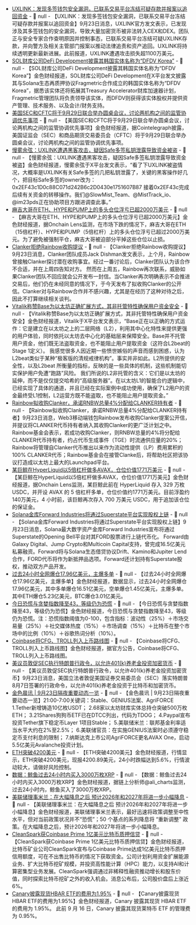 - [UXLINK：发现多签钱包安全漏洞，已联系交易平台冻结可疑存款并报案以追回资金](https://x.com/UXLINKofficial/status/1970181382107476362) - 📰 null - 【UXLINK：发现多签钱包安全漏洞，已联系交易平台冻结可疑存款并报案以追回资金】9月23日消息，UXLINK官方发文表示，已发现涉及其多签钱包的安全漏洞，导致大量加密货币被非法转入CEX和DEX。团队正与安全专家合作查明原因并控制事态，已联系交易平台冻结可疑UXLINK存款，并向警方及相关主管部门报案以推动法律追责和资产追回。UXLINK将持续透明更新最新进展。此前报道，UXLINK遭遇攻击损失超1100万美元。
- [SOL财库公司DeFi Development披露其韩国实体名称为“DFDV Korea”](https://x.com/defidevcorp/status/1970132811115053249) - 📰 null - 【SOL财库公司DeFi Development披露其韩国实体名称为“DFDV Korea”】金色财经报道，SOL财库公司DeFi Development在X平台发文披露其与Solana生态再质押协议Fragmetric合作成立的韩国实体名称为“DFDV Korea”，据悉该实体还将拓展其Treasury Accelerator财库加速器计划，Fragmetric管理团队将负责领导该实体，而DFDV则获得该实体股权并提供资产管理、技术服务、以及会计/财务支持。
- [美国SEC和CFTC将于9月29日联合举办圆桌会议，讨论两机构之间的监管协调优先事项](https://x.com/Cointelegraph/status/1970292074885906521) - 📰 null - 【美国SEC和CFTC将于9月29日联合举办圆桌会议，讨论两机构之间的监管协调优先事项】金色财经报道，据Cointelegraph披露，美国证监会（SEC）和商品期货交易委员会（CFTC）将于9月29日联合举办圆桌会议，讨论两机构之间的监管协调优先事项。
- [慢雾余弦：UXLINK遭遇黑客攻击，疑因Safe多签私钥泄露导致资金被盗](https://x.com/evilcos/status/1970290151269314756) - 📰 null - 【慢雾余弦：UXLINK遭遇黑客攻击，疑因Safe多签私钥泄露导致资金被盗】金色财经报道，慢雾余弦于X平台发文表示，“看了下UXLINK被盗情况，大概率是UXLINK有关Safe多签的几把私钥泄露了，关键的黑客操作好几个，把目标Safe多签的owner改为：0x2EF43c1D0c88C071d242B6c2D0430e1751607B87 
接着0x2EF43c完成后续有关资金的转移操作。我们@SlowMist_Team、@MistTrack_io、@im23pds正在协助项目方跟进调查此事。”
- [麻吉大哥在ETH、HYPE和PUMP上的多头仓位浮亏已超2000万美元](https://x.com/OnchainLens/status/1970289193479032845) - 📰 null - 【麻吉大哥在ETH、HYPE和PUMP上的多头仓位浮亏已超2000万美元】金色财经报道，据Onchain Lens监测，在市场下跌的情况下，麻吉大哥在ETH（15倍杠杆）、HYPE和PUMP（5倍杠杆）上的多头仓位浮亏已超过2000万美元。为了避免被强制平仓，麻吉大哥被迫部分平掉这些仓位以止损。
- [Clanker拒绝Rainbow收购提议](https://x.com/JackDishman/status/1970255672517201980) - 📰 null - 【Clanker拒绝Rainbow收购提议】9月23日消息，Clanker团队成员Jack Dishman发文表示，上个月，Rainbow曾接触Clanker探讨潜在收购事宜。经过一番讨论后，Clanker团队认为该合作不合适，并在上周四告知对方。 
然而在上周五，Rainbow再次联系，威胁如果Clanker团队不回应就会公开发布一封信。当Clanker再次明确表示不会推进交易后，他们仍在未经同意的情况下，于今天发布了拟收购Clanker的公开信。Clanker对与Rainbow合作并不感兴趣，尤其是在经历了这种对待之后，因此不打算继续相关谈判。
- [Vitalik称赞Base为以太坊正确扩展方式，其非托管特性确保用户资金安全](https://x.com/VitalikButerin/status/1970258498996048247) - 📰 null - 【Vitalik称赞Base为以太坊正确扩展方式，其非托管特性确保用户资金安全】金色财经报道，Vitalik于X平台发文表示，“Base正在以正确的方式运作：它是建立在以太坊之上的二层网络（L2），利用其中心化特性来提供更强的用户体验，同时依托以太坊去中心化的基础层来保障安全。Base并不托管用户资金，他们既无法盗取资金，也不能阻止用户提取资金（这符合L2beat的Stage 1定义）。 
我感觉很多人因近期一些愤世嫉俗的声音而感到困惑，认为L2beat类似于某种“极客版的清规戒律机构”。事实并非如此。L2所提供的安全性，以及L2beat 所衡量的指标，反映的是一些具体的机制，这些机制能切实保护用户免遭“跑路”风险。 
我们所说的L2非托管的含义：它们是以太坊的延伸，而不是仅仅提交哈希的“高级服务器”。在以太坊L1的智能合约逻辑中，已经实现了具体的通道，并且已经在实际案例中成功使用，确保了L2用户的资金最终受L1控制，L2运营方既不能盗取，也不能阻止用户提取资金。”
- [Rainbow拟收购Clanker，承诺RNBW总量4%分配给CLANKER持有者](https://x.com/rainbowdotme/status/1970183714304032855) - 📰 null - 【Rainbow拟收购Clanker，承诺RNBW总量4%分配给CLANKER持有者】9月23日消息，Web3移动端钱包Rainbow发布收购Clanker提案公开信，并提议将CLANKER代币持有者纳入其收购Clanker的更广泛计划之中。 
Rainbow基金会表示，若成功收购Clanker，则RNBW总量的4%将分配给CLANKER代币持有者，约占代币生成事件（TGE）时流通供应量的20%；Rainbow将管理自Clanker代币推出以来作为流动性提供（LP）费用累积的100% CLANKER代币；Rainbow基金会在接管Clanke后，将帮助社区把该协议打造成以太坊上最大的Launchpad平台。
- [某巨鲸在HyperLiquid以5倍杠杆做多AVAX，仓位价值1771万美元](https://x.com/OnchainLens/status/1970283148845191463) - 📰 null - 【某巨鲸在HyperLiquid以5倍杠杆做多AVAX，仓位价值1771万美元】金色财经报道，据Onchain Lens监测，某巨鲸此前在 HyperLiquid 存入 329 万枚USDC，并开设 AVAX 的 5 倍杠杆多单，仓位价值约1771万美元。目前浮盈约140万美元，4 小时前，该巨鲸再次存入 700 万美元 USDC，用于追加该仓位的保证金。
- [Solana金库Forward Industries将通过Superstate平台实现股权上链](https://www.theblock.co/post/371685/solana-treasury-forward-tokenize-stock-superstates-opening-bell) - 📰 null - 【Solana金库Forward Industries将通过Superstate平台实现股权上链】9月23日消息，Solana最大数字资产金库Forward Industries宣布将通过Superstate的Opening Bell平台对其FORD股票进行上链代币化。 
Forward由Galaxy Digital、Jump Crypto和Multicoin Capital支持，曾完成16.5亿美元私募融资。Forward将与Solana生态借贷协议Drift、Kamino和Jupiter Lend合作，FORD代币将作为新抵押品选项。Forward还计划持有Superstate股权，推动双方产品开发。
- [过去24小时全网爆仓17.96亿美元，主爆多单](https://www.coinglass.com/zh/LiquidationData) - 📰 null - 【过去24小时全网爆仓17.96亿美元，主爆多单】金色财经报道，数据显示，过去24小时全网爆仓17.96亿美元，其中多单爆仓16.51亿美元，空单爆仓1.45亿美元，主爆多单。其中ETH爆仓5.23亿美元，BTC爆仓3.01亿美元。
- [今日恐慌与贪婪指数降至43，等级仍为恐慌](https://alternative.me/crypto/fear-and-greed-index/#google_vignette) - 📰 null - 【今日恐慌与贪婪指数降至43，等级仍为恐慌】金色财经报道，今日恐慌与贪婪指数降至43，等级仍为恐慌。注：恐慌指数阈值为0-100，包含指标：波动性（25%）＋市场交易量（25%）＋社交媒体热度（15%）＋市场调查（15%）＋比特币在整个市场中的比例（10%）＋谷歌热词分析（10%）。
- [Coinbase将CFG、TROLL列入上币路线图](https://www.coinbase.com/zh-cn/blog/increasing-transparency-for-new-asset-listings-on-coinbase) - 📰 null - 【Coinbase将CFG、TROLL列入上币路线图】金色财经报道，据官方公告，Coinbase将CFG、TROLL列入上币路线图。
- [美议员敦促SEC执行特朗普行政令，以允许401(k)养老金投资加密货币](https://x.com/CoinDesk/status/1970217824296554930) - 📰 null - 【美议员敦促SEC执行特朗普行政令，以允许401(k)养老金投资加密货币】9月23日消息，美国立法者敦促美国证券交易委员会（SEC）落实特朗普8月7日签署的行政命令，以允许401(k)养老金投资于比特币和加密货币。
- [金色晨讯 | 9月23日隔夜重要动态一览]() - 📰 null - 【金色晨讯 | 9月23日隔夜重要动态一览】21:00-7:00关键词：Stable、GENIUS法案、AgriFORCE 
1.Tether新增铸造10亿枚USDT； 
2.68家以太坊财库实体总持仓突破500万枚 ETH； 
3.21Shares狗狗币ETF已在DTCC列出，代码为TDOG； 
4.Paypal宣布投资Tether旗下稳定币Layer 1项目Stable； 
5.美联储米兰：联邦基金利率适当水平大约在2%至2.5%； 
6.美联储官员：在实施GENIUS法案时必须遵守稳定币支付利息的限制； 
7.纳斯达克上市公司AgriFORCE更名AVAX One，启动5.5亿美元Avalanche投资计划。
- [ETH突破4200美元]() - 📰 null - 【ETH突破4200美元】金色财经报道，行情显示，ETH突破4200美元，现报4200.89美元，24小时跌幅达到5.6%，行情波动较大，请做好风险控制。
- [数据：鲸鱼过去24小时内买入3000万枚XRP](https://x.com/ali_charts/status/1970262080227012949) - 📰 null - 【数据：鲸鱼过去24小时内买入3000万枚XRP】金色财经报道，据链上分析师@ali_charts监测，过去24小时内，鲸鱼买入了3000万枚XRP。
- [美联储理事米兰：在大幅降息之后 预计2026年和2027年将进一步小幅降息](https://www.cls.cn/detail/2152625) - 📰 null - 【美联储理事米兰：在大幅降息之后 预计2026年和2027年将进一步小幅降息】金色财经报道，美联储理事米兰表示，最好迅速将政策调整至中性水平，但对当前政策状况并不“恐慌”；50 个基点的系列降息将 “重新调整” 政策。在大幅降息之后，预计2026年和2027年将进一步小幅降息。
- [CleanSpark获Coinbase Prime 1亿美元比特币质押信贷](https://www.coindesk.com/business/2025/09/22/cleanspark-shares-rise-after-getting-usd100m-bitcoin-backed-credit-from-coinbase-prime) - 📰 null - 【CleanSpark获Coinbase Prime 1亿美元比特币质押信贷】金色财经报道，比特币矿业公司CleanSpark宣布与Coinbase Prime达成1亿美元比特币质押信用额度，可在不出售比特币的情况下获取资金。公司计划利用资金扩展能源业务、扩大比特币挖矿规模，并投资高性能计算（HPC）能力，以支持AI和计算密集型业务发展。CleanSpark强调通过非稀释性融资推动增长和股东价值，同时探索比特币挖矿之外的收入机会。消息公布后，公司股价盘后上涨近6%。
- [Canary披露现货HBAR ETF的费用为1.95%](https://x.com/bwenews/status/1970176722768408713) - 📰 null - 【Canary披露现货HBAR ETF的费用为1.95%】金色财经报道，Canary 披露其现货 HBAR ETF 的费用为 1.95%。 
此前 9 月 16 日，Canary 披露其现货莱特币 ETF 的管理费为 0.95%。
